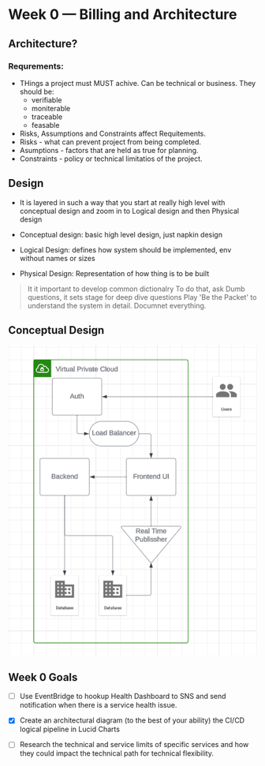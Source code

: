 # Week 0 — Billing and Architecture

## Architecture?
### Requrements: 
- THings a project must MUST achive. Can be technical or business. They should be:
    - verifiable
    - moniterable
    - traceable
    - feasable
- Risks, Assumptions and Constraints affect Requitements.
- Risks - what can prevent project from being completed.
- Asumptions - factors that are held as true for planning.
- Constraints - policy or technical limitatios of the project.

## Design
- It is layered in such a way that you start at really high level with conceptual design and zoom in to Logical design and then Physical design

- Conceptual design: basic high level design, just napkin design
- Logical Design: defines how system should be implemented, env without names or sizes
- Physical Design: Representation of how thing is to be built

> It it important to develop common dictionalry 
> To do that, ask Dumb questions, it sets stage for deep dive questions
> Play 'Be the Packet' to understand the system in detail.
> Documnet everything.

## Conceptual Design
![concpetual_design](assets/app_conceptual_design.png)

## Week 0 Goals
- [ ] Use EventBridge to hookup Health Dashboard to SNS and send notification when there is a service health issue.
- [x] Create an architectural diagram (to the best of your ability) the CI/CD logical pipeline in Lucid Charts
- [ ] Research the technical and service limits of specific services and how they could impact the technical path for technical flexibility. 



